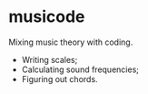 # musicode

Mixing music theory with coding.

- Writing scales;
- Calculating sound frequencies;
- Figuring out chords.
